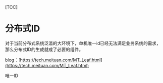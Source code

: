 [TOC]

# 分布式ID

对于当前分布式系统泛滥的大环境下，单机唯一id已经无法满足业务系统的需求，那么分布式ID的生成就成了必要的组件。

blog：[https://tech.meituan.com/MT_Leaf.html](https://tech.meituan.com/MT_Leaf.html)



唯一ID